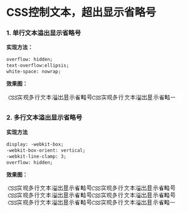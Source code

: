 # CSS控制文本，超出显示省略号
### 1. 单行文本溢出显示省略号
**实现方法：**

<pre><code>overflow: hidden;
text-overflow:ellipsis;
white-space: nowrap;
</code></pre>

**效果图：**

![单行溢出](./img/1.jpg)

### 2. 多行文本溢出显示省略号
**实现方法**

<pre><code>display: -webkit-box;
-webkit-box-orient: vertical;
-webkit-line-clamp: 3;
overflow: hidden;
</code></pre>
**效果图：**

![多行溢出](./img/2.jpg)

